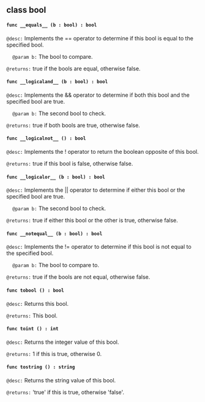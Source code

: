 ## class bool

#### ```func __equals__ (b : bool) : bool```


```@desc:``` Implements the == operator to determine if this bool is equal to the specified bool.

&nbsp;&nbsp;&nbsp;&nbsp;```@param b:``` The bool to compare.

```@returns:``` true if the bools are equal, otherwise false.

#### ```func __logicaland__ (b : bool) : bool```


```@desc:``` Implements the && operator to determine if both this bool and the specified bool are true.

&nbsp;&nbsp;&nbsp;&nbsp;```@param b:``` The second bool to check.

```@returns:``` true if both bools are true, otherwise false.

#### ```func __logicalnot__ () : bool```


```@desc:``` Implements the ! operator to return the boolean opposite of this bool.

```@returns:``` true if this bool is false, otherwise false.

#### ```func __logicalor__ (b : bool) : bool```


```@desc:``` Implements the || operator to determine if either this bool or the specified bool are true.

&nbsp;&nbsp;&nbsp;&nbsp;```@param b:``` The second bool to check.

```@returns:``` true if either this bool or the other is true, otherwise false.

#### ```func __notequal__ (b : bool) : bool```


```@desc:``` Implements the != operator to determine if this bool is not equal to the specified bool.

&nbsp;&nbsp;&nbsp;&nbsp;```@param b:``` The bool to compare to.

```@returns:``` true if the bools are not equal, otherwise false.

#### ```func tobool () : bool```


```@desc:``` Returns this bool.

```@returns:``` This bool.

#### ```func toint () : int```


```@desc:``` Returns the integer value of this bool.

```@returns:``` 1 if this is true, otherwise 0.

#### ```func tostring () : string```


```@desc:``` Returns the string value of this bool.

```@returns:``` 'true' if this is true, otherwise 'false'.


